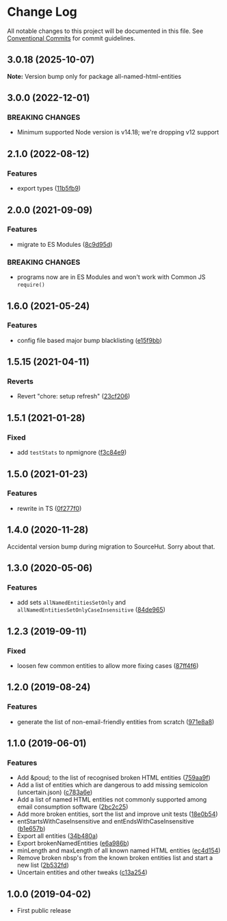 # Change Log

All notable changes to this project will be documented in this file.
See [Conventional Commits](https://conventionalcommits.org) for commit guidelines.

## 3.0.18 (2025-10-07)

**Note:** Version bump only for package all-named-html-entities

## 3.0.0 (2022-12-01)

### BREAKING CHANGES

- Minimum supported Node version is v14.18; we're dropping v12 support

## 2.1.0 (2022-08-12)

### Features

- export types ([11b5fb9](https://github.com/codsen/codsen/commit/11b5fb936ce20e0a77c3a09806773e1cd7695c50))

## 2.0.0 (2021-09-09)

### Features

- migrate to ES Modules ([8c9d95d](https://github.com/codsen/codsen/commit/8c9d95d5dea0b769c2f070397141918a4893d575))

### BREAKING CHANGES

- programs now are in ES Modules and won't work with Common JS `require()`

## 1.6.0 (2021-05-24)

### Features

- config file based major bump blacklisting ([e15f9bb](https://github.com/codsen/codsen/commit/e15f9bba1c4fd5f847ac28b3f38fa6ee633f5dca))

## 1.5.15 (2021-04-11)

### Reverts

- Revert "chore: setup refresh" ([23cf206](https://github.com/codsen/codsen/commit/23cf206970a087ff0fa04e61f94d919f59ab3881))

## 1.5.1 (2021-01-28)

### Fixed

- add `testStats` to npmignore ([f3c84e9](https://github.com/codsen/codsen/commit/f3c84e95afc5514214312f913692d85b2e12eb29))

## 1.5.0 (2021-01-23)

### Features

- rewrite in TS ([0f277f0](https://github.com/codsen/codsen/commit/0f277f08543f600999a60c9499b91bef76a71b28))

## 1.4.0 (2020-11-28)

Accidental version bump during migration to SourceHut. Sorry about that.

## 1.3.0 (2020-05-06)

### Features

- add sets `allNamedEntitiesSetOnly` and `allNamedEntitiesSetOnlyCaseInsensitive` ([84de965](https://gitlab.com/codsen/codsen/commit/84de965ae31eee50d3c08733f9750a8fbe8a7299))

## 1.2.3 (2019-09-11)

### Fixed

- loosen few common entities to allow more fixing cases ([87ff4f6](https://gitlab.com/codsen/codsen/commit/87ff4f6))

## 1.2.0 (2019-08-24)

### Features

- generate the list of non-email-friendly entities from scratch ([971e8a8](https://gitlab.com/codsen/codsen/commit/971e8a8))

## 1.1.0 (2019-06-01)

### Features

- Add &poud; to the list of recognised broken HTML entities ([759aa9f](https://gitlab.com/codsen/codsen/commit/759aa9f))
- Add a list of entities which are dangerous to add missing semicolon (uncertain.json) ([c783a6e](https://gitlab.com/codsen/codsen/commit/c783a6e))
- Add a list of named HTML entities not commonly supported among email consumption software ([2bc2c25](https://gitlab.com/codsen/codsen/commit/2bc2c25))
- Add more broken entities, sort the list and improve unit tests ([18e0b54](https://gitlab.com/codsen/codsen/commit/18e0b54))
- entStartsWithCaseInsensitive and entEndsWithCaseInsensitive ([b1e657b](https://gitlab.com/codsen/codsen/commit/b1e657b))
- Export all entities ([34b480a](https://gitlab.com/codsen/codsen/commit/34b480a))
- Export brokenNamedEntities ([e6a986b](https://gitlab.com/codsen/codsen/commit/e6a986b))
- minLength and maxLength of all known named HTML entities ([ec4d154](https://gitlab.com/codsen/codsen/commit/ec4d154))
- Remove broken nbsp's from the known broken entities list and start a new list ([2b532fd](https://gitlab.com/codsen/codsen/commit/2b532fd))
- Uncertain entities and other tweaks ([c13a254](https://gitlab.com/codsen/codsen/commit/c13a254))

## 1.0.0 (2019-04-02)

- First public release
